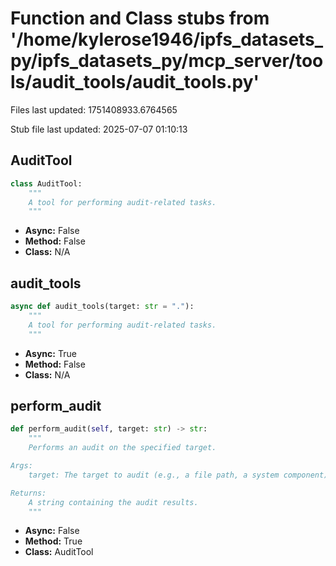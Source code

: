 # Function and Class stubs from '/home/kylerose1946/ipfs_datasets_py/ipfs_datasets_py/mcp_server/tools/audit_tools/audit_tools.py'

Files last updated: 1751408933.6764565

Stub file last updated: 2025-07-07 01:10:13

## AuditTool

```python
class AuditTool:
    """
    A tool for performing audit-related tasks.
    """
```
* **Async:** False
* **Method:** False
* **Class:** N/A

## audit_tools

```python
async def audit_tools(target: str = "."):
    """
    A tool for performing audit-related tasks.
    """
```
* **Async:** True
* **Method:** False
* **Class:** N/A

## perform_audit

```python
def perform_audit(self, target: str) -> str:
    """
    Performs an audit on the specified target.

Args:
    target: The target to audit (e.g., a file path, a system component).

Returns:
    A string containing the audit results.
    """
```
* **Async:** False
* **Method:** True
* **Class:** AuditTool
